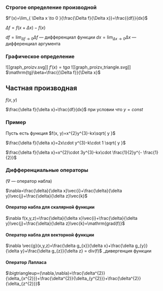 ### Строгое определение производной

$f'(x)=\lim_{ \Delta x \to 0 }{\frac{\Delta f}{\Delta x}}=\frac{{df}}{dx}$

$\Delta f=f(x+\Delta x)-f(x)$

$df=\lim_{ \Delta f \to 0 }\Delta f$ — дифференциал функции
$dx=\lim_{ \Delta x \to 0 }\Delta x$ — дифференциал аргумента

### Графическое определение
![[graph_proizv.svg]]
$f'(x)=\mathrm{tg}\alpha$
![[graph_proizv_triangle.svg]]
$\mathrm{tg}\beta=\frac{{\Delta f}}{\Delta x}$

## Частная производная

$f(x, y)$

$\frac{\delta f}{\delta x}=\frac{df}{dx}$  при условии что $y=const$
### Пример
Пусть есть функция $f(x, y)=x^{2}y^{3}-kx\sqrt{ y }$

$\frac{\delta f}{\delta x}=2x\cdot y^{3}-k\cdot 1 \sqrt{ y }$

$\frac{\delta f}{\delta x}=x^{2}\cdot 3y^{3}-kx\cdot \frac{1}{2}y^{- \frac{1}{2}}$

### Дифференциальные операторы
($\nabla$ — оператор набла)

$\nabla=\frac{\delta}{\delta x}\vec{i}+\frac{\delta}{\delta y}\vec{j}+\frac{\delta}{\delta z}\vec{k}$
#### Оператор набла для скалярной функции
$\nabla f(x,y,z)=\frac{\delta}{\delta x}\vec{i}+\frac{\delta}{\delta y}\vec{j}+\frac{\delta}{\delta z}\vec{k}=\mathrm{grad(f)}$

#### Оператор набла для векторной функции
$\nabla \vec{g}(x,y,z)=\frac{\delta g_{x}}{\delta x}+\frac{\delta g_{y}}{\delta y}+\frac{\delta g_{z}}{\delta z} = div(f)$  _дивергенция функции

#### Оператор Лапласа
$\bigtriangleup=(\nabla,\nabla)=\frac{\delta^{2}}{\delta_{x^{2}}}+\frac{\delta^{2}}{\delta_{y^{2}}}+\frac{\delta^{2}}{\delta_{z^{2}}}$
